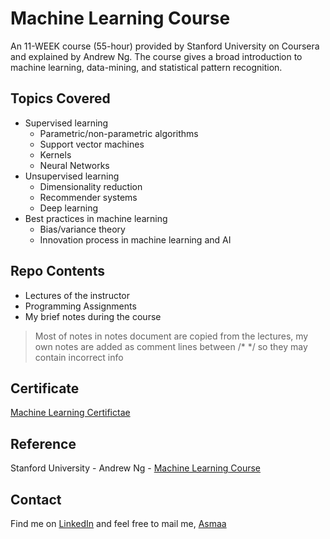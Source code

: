 # Machine Learning Course
An 11-WEEK course (55-hour) provided by Stanford University on Coursera and explained by Andrew Ng. The course gives a broad introduction to machine learning, data-mining, and statistical pattern recognition.

## Topics Covered
* Supervised learning 
   * Parametric/non-parametric algorithms
   * Support vector machines
   * Kernels
   * Neural Networks
* Unsupervised learning
   * Dimensionality reduction
   * Recommender systems
   * Deep learning
* Best practices in machine learning 
   * Bias/variance theory
   * Innovation process in machine learning and AI

## Repo Contents
* Lectures of the instructor 
* Programming Assignments
* My brief notes during the course

> Most of notes in notes document are copied from the lectures, my own notes are added as comment lines between /\* \*/ so they may contain incorrect info

## Certificate
[Machine Learning Certifictae](https://www.coursera.org/account/accomplishments/verify/9VTFYAU9T9BD)

## Reference
Stanford University - Andrew Ng - [Machine Learning Course](https://www.coursera.org/learn/machine-learning)

## Contact
Find me on [LinkedIn](https://www.linkedin.com/in/asmaa-mirkhan/) and feel free to mail me, [Asmaa](mailto:asmaamirkhan.am@gmail.com)

